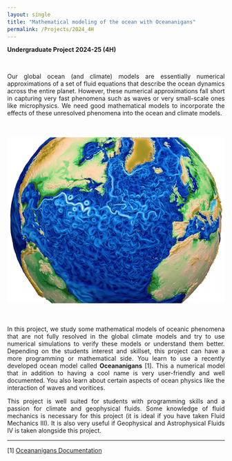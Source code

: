 ```yaml
---
layout: single
title: "Mathematical modeling of the ocean with Oceananigans"
permalink: /Projects/2024_4H
---
```


**Undergraduate Project 2024-25 (4H)** 



<br>

<div style="text-align: justify">

Our global ocean (and climate) models are essentially numerical approximations of a set of fluid equations that describe the ocean dynamics across the entire planet. However, these numerical approximations fall short in capturing very fast phenomena such as waves or very small-scale ones like microphysics. We need good mathematical models to incorporate the effects of these unresolved phenomena into the ocean and climate models.

<br>
<br>
<center>
<img src="/assets/images/oceanImage.png" class="center">
</center>
<br>
<br>

In this project, we study some mathematical models of oceanic phenomena that are not fully resolved in the global climate models and try to use numerical simulations to verify these models or understand them better. Depending on the students interest and skillset, this project can have a more programming or mathematical side. You learn to use a recently developed ocean model called <b>Oceananigans</b> [1]. This a numerical model that in addition to having a cool name is very user-friendly and well documented. You also learn about certain aspects of ocean physics like the interaction of waves and voritices. 
</div>

<div style="text-align: justify">
This project is well suited for students with programming skills and a passion for climate and geophysical fluids. Some knowledge of fluid mechanics is necessary for this project (it is ideal if you have taken Fluid Mechanics III). It is also very useful if Geophysical and Astrophysical Fluids IV is taken alongside this project.
</div>


---

[1] [Oceananigans Documentation](https://clima.github.io/OceananigansDocumentation/v0.16.0/)


